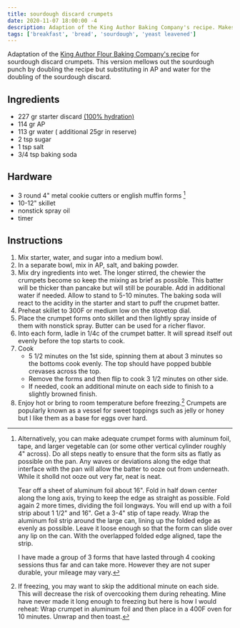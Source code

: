 ```yaml
---
title: sourdough discard crumpets
date: 2020-11-07 18:00:00 -4
description: Adaption of the King Author Baking Company's recipe. Makes 6.
tags: ['breakfast', 'bread', 'sourdough', 'yeast leavened']
---
```


Adaptation of the [King Author Flour Baking Company's recipe](https://www.kingarthurbaking.com/recipes/sourdough-crumpets-recipe) for sourdough discard crumpets. This version mellows out the sourdough punch by doubling the recipe but substituting in AP and water for the doubling of the sourdough discard.

## Ingredients

- 227 gr starter discard [(100% hydration)](/concepts/bakers-math/)
- 114 gr AP
- 113 gr water ( additional 25gr in reserve)
- 2 tsp sugar
- 1 tsp salt
- 3/4 tsp baking soda

## Hardware

- 3 round 4" metal cookie cutters or english muffin forms [^diy]
- 10-12" skillet
- nonstick spray oil
- timer

## Instructions

1. Mix starter, water, and sugar into a medium bowl.
1. In a separate bowl, mix in AP, salt, and baking powder.
2. Mix dry ingredients into wet. The longer stirred, the chewier the crumpets become so keep the mixing as brief as possible. This batter will be thicker than pancake but will still be pourable. Add in additional water if needed. Allow to stand to 5-10 minutes. The baking soda will react to the acidity in the starter and start to puff the crupmet batter.
3. Preheat skillet to 300F or medium low on the stovetop dial.
4. Place the crumpet forms onto skillet and then lightly spray inside of them with nonstick spray. Butter can be used for a richer flavor.
5. Into each form, ladle in 1/4c of the crumpet batter. It will spread itself out evenly before the top starts to cook.
6. Cook
    - 5 1/2 minutes on the 1st side, spinning them at about 3 minutes so the bottoms cook evenly. The top should have popped bubble crevases across the top.
    - Remove the forms and then flip to cook 3 1/2 minutes on other side.
    - If needed, cook an additional minute on each side to finish to a slightly browned finish.
7. Enjoy hot or bring to room temperature before freezing.[^freezing] Crumpets are popularly known as a vessel for sweet toppings such as jelly or honey but I like them as a base for eggs over hard.

[^diy]: Alternatively, you can make adequate crumpet forms with aluminum foil, tape, and larger vegetable can (or some other vertical cylinder roughly 4" across). Do all steps neatly to ensure that the form sits as flatly as possible on the pan. Any waves or deviations along the edge that interface with the pan will allow the batter to ooze out from underneath. While it sholld not ooze out very far, neat is neat.

    Tear off a sheet of aluminum foil about 16". Fold in half down center along the long axis, trying to keep the edge as straight as possible. Fold again 2 more times, dividing the foil longways. You will end up with a foil strip about 1 1/2" and 16". Get a 3-4" stip of tape ready. Wrap the aluminum foil strip around the large can, lining up the folded edge as evenly as possible. Leave it loose enough so that the form can slide over any lip on the can. With the overlapped folded edge aligned, tape the strip.
    
    I have made a group of 3 forms that have lasted through 4 cooking sessions thus far and can take more. However they are not super durable, your mileage may vary.

[^freezing]: If freezing, you may want to skip the additional minute on each side. This will decrease the risk of overcooking them during reheating. Mine have never made it long enough to freezing but here is how I would reheat: Wrap crumpet in aluminum foil and then place in a 400F oven for 10 minutes. Unwrap and then toast.

